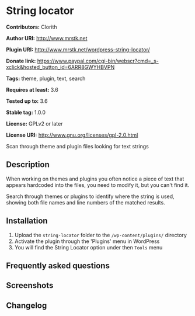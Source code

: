 # String locator #
**Contributors:** Clorith
  
**Author URI:** http://www.mrstk.net
  
**Plugin URI:** http://www.mrstk.net/wordpress-string-locator/
  
**Donate link:** https://www.paypal.com/cgi-bin/webscr?cmd=_s-xclick&hosted_button_id=6ARR8GWYHBVPN
  
**Tags:** theme, plugin, text, search
  
**Requires at least:** 3.6
  
**Tested up to:** 3.6
  
**Stable tag:** 1.0.0
  
**License:** GPLv2 or later
  
**License URI:** http://www.gnu.org/licenses/gpl-2.0.html
  

Scan through theme and plugin files looking for text strings

## Description ##

When working on themes and plugins you often notice a piece of text that appears hardcoded into the files, you need to modify it, but you can't find it.

Search through themes or plugins to identify where the string is used, showing both file names and line numbers of the matched results.

## Installation ##

1. Upload the `string-locator` folder to the `/wp-content/plugins/` directory
2. Activate the plugin through the 'Plugins' menu in WordPress
3. You will find the String Locator option under then `Tools` menu

## Frequently asked questions ##

## Screenshots ##

## Changelog ##
